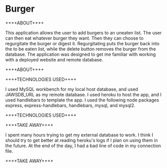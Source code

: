 # Burger

++++ABOUT++++

This application allows the user to add burgers to an uneaten list. The user can then eat whatever burger they want. Then they can choose to regurgitate the burger or digest it. Regurgitating puts the burger back into the to be eaten list, while the delete button removes the burger from the database. The application was designed to get me familiar with working with a deployed website and remote database. 

++++ABOUT++++

++++TECHNOLOGIES USED++++

I used MySQL workbench for my local host database, and used JAWSDB_URL as my remote database. I used heroku to host the app, and I used handlebars to template the app. I used the following node packages express, express-handlebars, handlebars, mysql, and mysql2.

++++TECHNOLOGIES USED++++

++++TAKE AWAY++++

I spent many hours trying to get my external database to work. I think I should try to get better at reading heroku's logs if I plan on using them in the future. At the end of the day, I had a bad line of code in my connection file.

++++TAKE AWAY++++